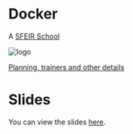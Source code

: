 # Docker

A [SFEIR School](https://www.sfeir.com/formation/school/)

![logo](https://www.sfeir.com/img/school/formations/Docker%20200.png)

[Planning, trainers and other details](https://www.sfeir.com/school/docker-200/)

# Slides

You can view the slides [here](https://sfeir-open-source.github.io/sfeir-school-docker/).
